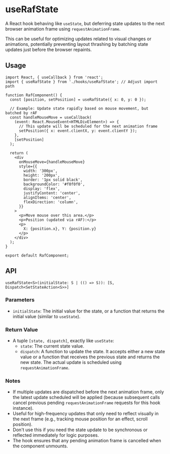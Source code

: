 # useRafState

A React hook behaving like `useState`, but deferring state updates to the next browser animation frame using `requestAnimationFrame`.

This can be useful for optimizing updates related to visual changes or animations, potentially preventing layout thrashing by batching state updates just before the browser repaints.

## Usage

```tsx
import React, { useCallback } from 'react';
import { useRafState } from './hooks/useRafState'; // Adjust import path

function RafComponent() {
  const [position, setPosition] = useRafState({ x: 0, y: 0 });

  // Example: Update state rapidly based on mouse movement, but batched by rAF
  const handleMouseMove = useCallback(
    (event: React.MouseEvent<HTMLDivElement>) => {
      // This update will be scheduled for the next animation frame
      setPosition({ x: event.clientX, y: event.clientY });
    },
    [setPosition]
  );

  return (
    <div
      onMouseMove={handleMouseMove}
      style={{
        width: '300px',
        height: '200px',
        border: '1px solid black',
        backgroundColor: '#f0f0f0',
        display: 'flex',
        justifyContent: 'center',
        alignItems: 'center',
        flexDirection: 'column',
      }}
    >
      <p>Move mouse over this area.</p>
      <p>Position (updated via rAF):</p>
      <p>
        X: {position.x}, Y: {position.y}
      </p>
    </div>
  );
}

export default RafComponent;
```

## API

`useRafState<S>(initialState: S | (() => S)): [S, Dispatch<SetStateAction<S>>]`

### Parameters

- `initialState`: The initial value for the state, or a function that returns the initial value (similar to `useState`).

### Return Value

- A tuple `[state, dispatch]`, exactly like `useState`:
  - `state`: The current state value.
  - `dispatch`: A function to update the state. It accepts either a new state value or a function that receives the previous state and returns the new state. The actual update is scheduled using `requestAnimationFrame`.

### Notes

- If multiple updates are dispatched before the next animation frame, only the latest update scheduled will be applied (because subsequent calls cancel previous pending `requestAnimationFrame` requests for this hook instance).
- Useful for high-frequency updates that only need to reflect visually in the next frame (e.g., tracking mouse position for an effect, scroll position).
- Don't use this if you need the state update to be synchronous or reflected immediately for logic purposes.
- The hook ensures that any pending animation frame is cancelled when the component unmounts.
